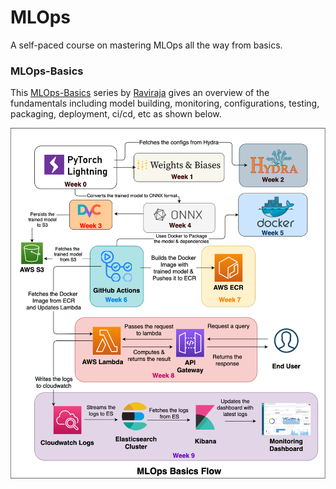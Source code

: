 # MLOps

A self-paced course on mastering MLOps all the way from basics. 

### MLOps-Basics  

This [MLOps-Basics](https://github.com/graviraja/MLOps-Basics) series by [Raviraja](https://github.com/graviraja) gives an overview of the fundamentals including model building, monitoring, configurations, testing, packaging, deployment, ci/cd, etc as shown below. 

![pl](MLOps-Basics/images/summary.png)
